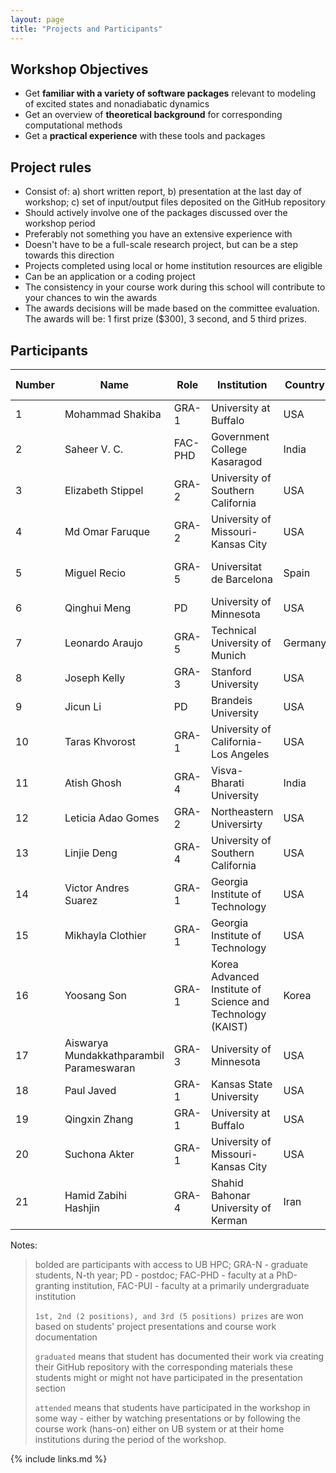 ```yaml
---
layout: page
title: "Projects and Participants"
---
```


## Workshop Objectives

* Get **familiar with a variety of software packages** relevant to modeling of excited states and nonadiabatic dynamics
* Get an overview of **theoretical background** for corresponding computational methods
* Get a **practical experience** with these tools and packages


## Project rules

* Consist of: a) short written report, b) presentation at the last day of workshop; c) set of input/output files deposited on the GitHub repository
* Should actively involve one of the packages discussed over the workshop period 
* Preferably not something you have an extensive experience with 
* Doesn't have to be a full-scale research project, but can be a step towards this direction
* Projects completed using local or home institution resources are eligible
* Can be an application or a coding project
* The consistency in your course work during this school will contribute to your chances to win the awards
* The awards decisions will be made based on the committee evaluation. The awards will be: 1 first prize ($300), 3 second, and 5 third prizes. 



## Participants 

| Number | Name | Role | Institution | Country | Supervisor | Participation Mode | Outcome |
|--------|------|------|-------------|---------|------------|--------------------|---------|
| 1 | Mohammad Shakiba  | GRA-1 | University at Buffalo | USA | Alexey Akimov | in-person | TBD |
| 2 | Saheer V. C. | FAC-PHD | Government College Kasaragod | India   | N/A | in-person | TBD |
| 3 | Elizabeth Stippel | GRA-2 | University of Southern California | USA | Oleg Prezhdo | in-person | TBD |
| 4 | Md Omar Faruque |  GRA-2 | University of Missouri-Kansas City | USA | Mohammad Momeni | in-person | TBD |
| 5 | Miguel Recio | GRA-5 | Universitat de Barcelona  | Spain | Angel Morales Garcia   | in-person  | TBD |
| 6 | Qinghui Meng | PD |  University of Minnesota | USA | Donald Truhlar | in-person | TBD |
| 7 | Leonardo Araujo | GRA-5 | Technical University of Munich | Germany | Caroline Lesser  | in-person | TBD |
| 8 | Joseph Kelly | GRA-3 | Stanford University | USA | Tom Markland | in-person | TBD |
| 9 | Jicun Li | PD | Brandeis University | USA | Rebecca Gieseking | in-person | TBD |
| 10 | Taras Khvorost | GRA-1 | University of California-Los Angeles | USA | Anastassia Alexandrova | in-person | TBD |
| 11 | Atish Ghosh | GRA-4 | Visva-Bharati University | India | Pranab Sarkar | remote/virtual | TBD |
| 12 | Leticia Adao Gomes | GRA-2 | Northeastern Universirty | USA | Steven Lopez | in-person | TBD |
| 13 | Linjie Deng | GRA-4 | University of Southern California | USA | Oleg Prezhdo | in-person | TBD |
| 14 | Victor Andres Suarez | GRA-1 | Georgia Institute of Technology | USA | Joshua Kretchmer | in-person | TBD |
| 15 | Mikhayla Clothier | GRA-1 | Georgia Institute of Technology | USA | Joshua Kretchmer | in-person | TBD |
| 16 | Yoosang Son | GRA-1 | Korea Advanced Institute of Science and Technology (KAIST) | Korea | Hyungjin Kim and Oleg Prezhdo  | in-person | TBD |
| 17 | Aiswarya Mundakkathparambil Parameswaran | GRA-3 | University of Minnesota | USA | Donald Truhlar | in-person | TBD |
| 18 | Paul Javed | GRA-1 | Kansas State University | USA | Christine Aikens | in-person | TBD |
| 19 | Qingxin Zhang | GRA-1 | University at Buffalo | USA | Alexey Akimov | in-person | TBD |
| 20 | Suchona Akter | GRA-1 | University of Missouri-Kansas City | USA | Mohammad Momeni | in-person | TBD |
| 21 | Hamid Zabihi Hashjin | GRA-4 | Shahid Bahonar University of Kerman | Iran | Gholam Reza Khayati | in-person | TBD |


Notes:
>
> bolded are participants with access to UB HPC; GRA-N - graduate students, N-th year; PD - postdoc; FAC-PHD - faculty at a PhD-granting institution, 
> FAC-PUI - faculty at a primarily undergraduate institution
>
> `1st, 2nd (2 positions), and 3rd (5 positions) prizes` are won based on students' project presentations and course work documentation
>
> `graduated` means that student has documented their work via creating their GitHub repository with the corresponding materials
> these students might or might not have participated in the presentation section
> 
> `attended` means that students have participated in the workshop in some way - either by watching presentations or by following 
> the course work (hans-on) either on UB system or at their home institutions during the period of the workshop.
>



{% include links.md %}
